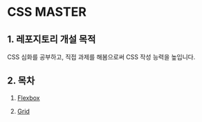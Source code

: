# CSS MASTER

## 1. 레포지토리 개설 목적

CSS 심화를 공부하고, 직접 과제를 해봄으로써 CSS 작성 능력을 높입니다.

## 2. 목차

1. <a href="내용정리\01.Flexbox\README.md"> Flexbox </a>

2. <a href="내용정리\02.Grid\README.md"> Grid </a>